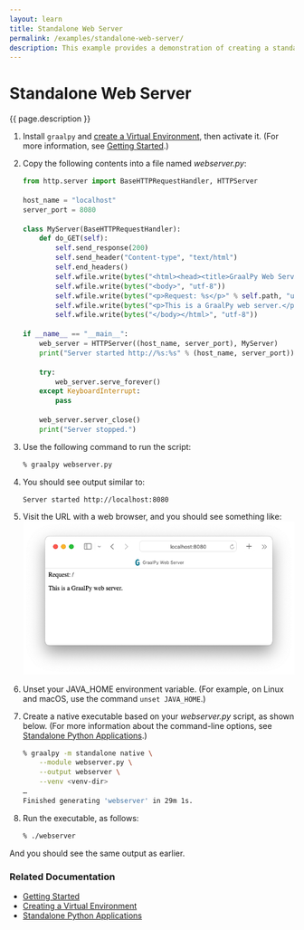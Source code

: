 ```yaml
---
layout: learn
title: Standalone Web Server
permalink: /examples/standalone-web-server/
description: This example provides a demonstration of creating a standalone web server, using the Python `http.server` module and GraalVM Native Image.
---
```

# Standalone Web Server
{{ page.description }}

1. Install `graalpy` and [create a Virtual Environment](/guides/creating_a_virtual_environment/), then activate it. 
(For more information, see [Getting Started](/getting_started/).)

2. Copy the following contents into a file named _webserver.py_:

    ```python
    from http.server import BaseHTTPRequestHandler, HTTPServer
    
    host_name = "localhost"
    server_port = 8080
    
    class MyServer(BaseHTTPRequestHandler):
        def do_GET(self):
            self.send_response(200)
            self.send_header("Content-type", "text/html")
            self.end_headers()
            self.wfile.write(bytes("<html><head><title>GraalPy Web Server</title></head>", "utf-8"))
            self.wfile.write(bytes("<body>", "utf-8"))
            self.wfile.write(bytes("<p>Request: %s</p>" % self.path, "utf-8"))
            self.wfile.write(bytes("<p>This is a GraalPy web server.</p>", "utf-8"))
            self.wfile.write(bytes("</body></html>", "utf-8"))
    
    if __name__ == "__main__":       
        web_server = HTTPServer((host_name, server_port), MyServer)
        print("Server started http://%s:%s" % (host_name, server_port))
    
        try:
            web_server.serve_forever()
        except KeyboardInterrupt:
            pass
    
        web_server.server_close()
        print("Server stopped.")
    ```

3. Use the following command to run the script:
    ```bash
    % graalpy webserver.py
    ```

4. You should see output similar to:
    ```
    Server started http://localhost:8080
    ```

5. Visit the URL with a web browser, and you should see something like:
![GraalPy web server](assets/GraalPy_Web_Server.png)

6. Unset your JAVA_HOME environment variable. 
(For example, on Linux and macOS, use the command `unset JAVA_HOME`.)

7. Create a native executable based on your _webserver.py_ script, as shown below.
(For more information about the command-line options, see [Standalone Python Applications](/reference/standalone-applications/).)

    ```bash
    % graalpy -m standalone native \
        --module webserver.py \
        --output webserver \
        --venv <venv-dir>
    …
    Finished generating 'webserver' in 29m 1s.
    ```

8. Run the executable, as follows:
    ```bash
    % ./webserver
    ```
And you should see the same output as earlier.

### Related Documentation
* [Getting Started](/getting_started/)
* [Creating a Virtual Environment](/guides/creating_a_virtual_environment/)
* [Standalone Python Applications](/reference/standalone-applications/)